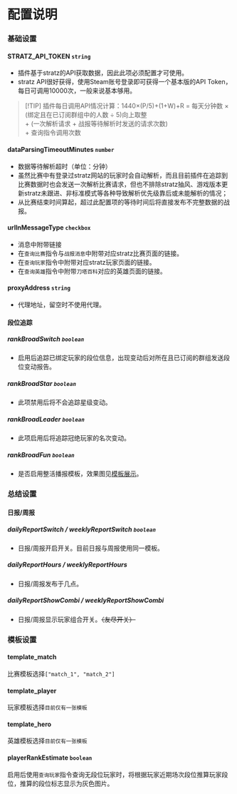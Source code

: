 # 配置说明
### 基础设置
#### STRATZ_API_TOKEN `string`
- 插件基于stratz的API获取数据，因此此项必须配置才可使用。
- stratz API很好获得，使用Steam账号登录即可获得一个基本版的API Token，每日可调用10000次，一般来说基本够用。
> [!TIP] 插件每日调用API情况计算：1440×(P/5)+(1+W)+R
> = 每天分钟数 × (绑定且在已订阅群组中的人数 ÷ 5)向上取整  
>  \+ (一次解析请求 + 战报等待解析时发送的请求次数)  
>  \+ 查询指令调用次数


#### dataParsingTimeoutMinutes `number`
- 数据等待解析超时（单位：分钟）
- 虽然比赛中有登录过stratz网站的玩家时会自动解析，而且目前插件在追踪到比赛数据时也会发送一次解析比赛请求，但也不排除stratz抽风、游戏版本更新stratz未跟进、非标准模式等各种导致解析优先级靠后或未能解析的情况；
- 从比赛结束时间算起，超过此配置项的等待时间后将直接发布不完整数据的战报。

#### urlInMessageType `checkbox`
- 消息中附带链接
- 在`查询比赛`指令与`战报消息`中附带对应stratz比赛页面的链接。
- 在`查询玩家`指令中附带对应stratz玩家页面的链接。
- 在`查询英雄`指令中附带`刀塔百科`对应的英雄页面的链接。

#### proxyAddress `string`
- 代理地址，留空时不使用代理。

#### 段位追踪
##### rankBroadSwitch `boolean`
- 启用后追踪已绑定玩家的段位信息，出现变动后对所在且已订阅的群组发送段位变动报告。

##### rankBroadStar `boolean`
- 此项禁用后将不会追踪星级变动。

##### rankBroadLeader `boolean`
- 此项启用后将追踪冠绝玩家的名次变动。

##### rankBroadFun `boolean`
- 是否启用整活播报模板，效果图见[模板展示](./template-rank.md)。

### 总结设置
#### 日报/周报
##### dailyReportSwitch / weeklyReportSwitch `boolean`
- 日报/周报开启开关。目前日报与周报使用同一模板。

##### dailyReportHours / weeklyReportHours
- 日报/周报发布于几点。

##### dailyReportShowCombi / weeklyReportShowCombi
- 日报/周报显示玩家组合开关。<del>（友尽开关）</del>

### 模板设置
#### template_match
比赛模板选择`["match_1", "match_2"]`
#### template_player
玩家模板选择`目前仅有一张模板`
#### template_hero
英雄模板选择`目前仅有一张模板`
#### playerRankEstimate `boolean`
启用后使用`查询玩家`指令查询无段位玩家时，将根据玩家近期场次段位推算玩家段位，推算的段位标志显示为灰色图片。
